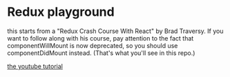 # Redux playground

this starts from a "Redux Crash Course With React" by Brad Traversy.  If you want to follow along with his course, pay attention to the fact that componentWillMount is now deprecated, so you should use componentDidMount instead.  (That's what you'll see in this repo.)


[the youtube tutorial](https://www.youtube.com/watch?v=93p3LxR9xfM)